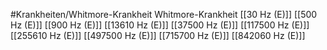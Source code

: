 #Krankheiten/Whitmore-Krankheit
Whitmore-Krankheit
[[30 Hz (E)]]
[[500 Hz (E)]]
[[900 Hz (E)]]
[[13610 Hz (E)]]
[[37500 Hz (E)]]
[[117500 Hz (E)]]
[[255610 Hz (E)]]
[[497500 Hz (E)]]
[[715700 Hz (E)]]
[[842060 Hz (E)]]